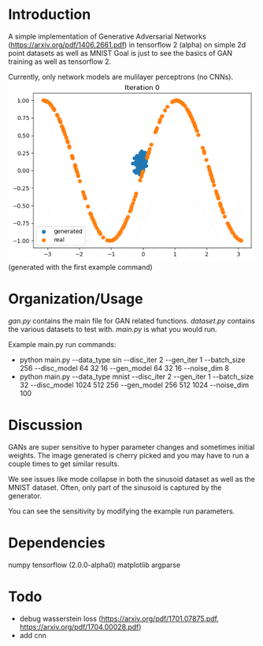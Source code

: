 # Introduction
A simple implementation of Generative Adversarial Networks (https://arxiv.org/pdf/1406.2661.pdf) in tensorflow 2 (alpha) on simple 2d point datasets as well as MNIST
Goal is just to see the basics of GAN training as well as tensorflow 2.

Currently, only network models are mulilayer perceptrons (no CNNs).
![Alt text](readme_images/sin.gif?raw=true "Sin data")
(generated with the first example command)

# Organization/Usage
*gan.py* contains the main file for GAN related functions. *dataset.py* contains the various datasets to test with. *main.py* is what you would run.

Example main.py run commands:
 - python main.py --data_type sin --disc_iter 2 --gen_iter 1 --batch_size 256 --disc_model 64 32 16 --gen_model 64 32 16 --noise_dim 8
 - python main.py --data_type mnist --disc_iter 2 --gen_iter 1 --batch_size 32 --disc_model 1024 512 256 --gen_model 256 512 1024 --noise_dim 100


# Discussion
GANs are super sensitive to hyper parameter changes and sometimes initial weights. The image generated is cherry picked and you may have to run a couple times to get similar results.

We see issues like mode collapse in both the sinusoid dataset as well as the MNIST dataset. Often, only part of the sinusoid is captured by the generator.

You can see the sensitivity by modifying the example run parameters.


# Dependencies
numpy
tensorflow (2.0.0-alpha0)
matplotlib
argparse

# Todo
 - debug wasserstein loss (https://arxiv.org/pdf/1701.07875.pdf, https://arxiv.org/pdf/1704.00028.pdf)
 - add cnn
